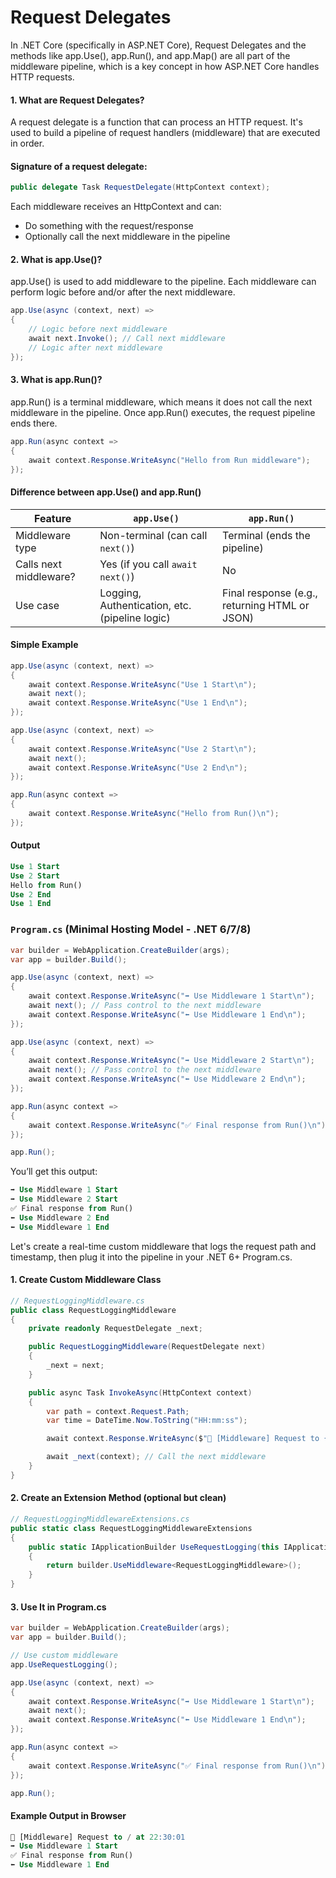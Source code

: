 
# Request Delegates

In .NET Core (specifically in ASP.NET Core), Request Delegates and the methods like app.Use(), app.Run(), and app.Map() are all part of the middleware pipeline, which is a key concept in how ASP.NET Core handles HTTP requests.
#### 1. What are Request Delegates?
A request delegate is a function that can process an HTTP request. It's used to build a pipeline of request handlers (middleware) that are executed in order.
#### Signature of a request delegate:
```c#
public delegate Task RequestDelegate(HttpContext context);
```
Each middleware receives an HttpContext and can:
- Do something with the request/response
- Optionally call the next middleware in the pipeline
#### 2. What is app.Use()?
app.Use() is used to add middleware to the pipeline. Each middleware can perform logic before and/or after the next middleware.
```c#
app.Use(async (context, next) =>
{
    // Logic before next middleware
    await next.Invoke(); // Call next middleware
    // Logic after next middleware
});
```
#### 3. What is app.Run()?
app.Run() is a terminal middleware, which means it does not call the next middleware in the pipeline. Once app.Run() executes, the request pipeline ends there.
```c#
app.Run(async context =>
{
    await context.Response.WriteAsync("Hello from Run middleware");
});
```
#### Difference between app.Use() and app.Run()
| Feature                | `app.Use()`                                    | `app.Run()`                                   |
| ---------------------- | ---------------------------------------------- | --------------------------------------------- |
| Middleware type        | Non-terminal (can call `next()`)               | Terminal (ends the pipeline)                  |
| Calls next middleware? | Yes (if you call `await next()`)               | No                                            |
| Use case               | Logging, Authentication, etc. (pipeline logic) | Final response (e.g., returning HTML or JSON) |

#### Simple Example
```c#
app.Use(async (context, next) =>
{
    await context.Response.WriteAsync("Use 1 Start\n");
    await next();
    await context.Response.WriteAsync("Use 1 End\n");
});

app.Use(async (context, next) =>
{
    await context.Response.WriteAsync("Use 2 Start\n");
    await next();
    await context.Response.WriteAsync("Use 2 End\n");
});

app.Run(async context =>
{
    await context.Response.WriteAsync("Hello from Run()\n");
});
```
#### Output
```sql
Use 1 Start
Use 2 Start
Hello from Run()
Use 2 End
Use 1 End
```

### `Program.cs` (Minimal Hosting Model - .NET 6/7/8)
```c#
var builder = WebApplication.CreateBuilder(args);
var app = builder.Build();

app.Use(async (context, next) =>
{
    await context.Response.WriteAsync("➡️ Use Middleware 1 Start\n");
    await next(); // Pass control to the next middleware
    await context.Response.WriteAsync("⬅️ Use Middleware 1 End\n");
});

app.Use(async (context, next) =>
{
    await context.Response.WriteAsync("➡️ Use Middleware 2 Start\n");
    await next(); // Pass control to the next middleware
    await context.Response.WriteAsync("⬅️ Use Middleware 2 End\n");
});

app.Run(async context =>
{
    await context.Response.WriteAsync("✅ Final response from Run()\n");
});

app.Run();
```
You’ll get this output:
```sql
➡️ Use Middleware 1 Start
➡️ Use Middleware 2 Start
✅ Final response from Run()
⬅️ Use Middleware 2 End
⬅️ Use Middleware 1 End
```
Let's create a real-time custom middleware that logs the request path and timestamp, then plug it into the pipeline in your .NET 6+ Program.cs.
#### 1. Create Custom Middleware Class
```c#
// RequestLoggingMiddleware.cs
public class RequestLoggingMiddleware
{
    private readonly RequestDelegate _next;

    public RequestLoggingMiddleware(RequestDelegate next)
    {
        _next = next;
    }

    public async Task InvokeAsync(HttpContext context)
    {
        var path = context.Request.Path;
        var time = DateTime.Now.ToString("HH:mm:ss");

        await context.Response.WriteAsync($"📝 [Middleware] Request to {path} at {time}\n");

        await _next(context); // Call the next middleware
    }
}
```
#### 2. Create an Extension Method (optional but clean)
```c#
// RequestLoggingMiddlewareExtensions.cs
public static class RequestLoggingMiddlewareExtensions
{
    public static IApplicationBuilder UseRequestLogging(this IApplicationBuilder builder)
    {
        return builder.UseMiddleware<RequestLoggingMiddleware>();
    }
}
```
#### 3. Use It in Program.cs
```c#
var builder = WebApplication.CreateBuilder(args);
var app = builder.Build();

// Use custom middleware
app.UseRequestLogging();

app.Use(async (context, next) =>
{
    await context.Response.WriteAsync("➡️ Use Middleware 1 Start\n");
    await next();
    await context.Response.WriteAsync("⬅️ Use Middleware 1 End\n");
});

app.Run(async context =>
{
    await context.Response.WriteAsync("✅ Final response from Run()\n");
});

app.Run();
```
#### Example Output in Browser
```sql
📝 [Middleware] Request to / at 22:30:01
➡️ Use Middleware 1 Start
✅ Final response from Run()
⬅️ Use Middleware 1 End
```
